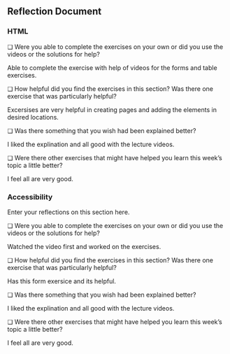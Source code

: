 ## Reflection Document

### HTML

❏ Were you able to complete the exercises on your own or did you use the
videos or the solutions for help?

Able to complete the exercise with help of videos for the forms and table exercises.

❏ How helpful did you find the exercises in this section? Was there one
exercise that was particularly helpful?

Excersises are very helpful in creating pages and adding the elements in desired locations.

❏ Was there something that you wish had been explained better?

I liked the explination and all good with the lecture videos.

❏ Were there other exercises that might have helped you learn this week’s
topic a little better?

I feel all are very good.

### Accessibility

Enter your reflections on this section here.

❏ Were you able to complete the exercises on your own or did you use the
videos or the solutions for help?

Watched the video first and worked on the exercises.

❏ How helpful did you find the exercises in this section? Was there one
exercise that was particularly helpful?

Has this form exersice and its helpful.

❏ Was there something that you wish had been explained better?

I liked the explination and all good with the lecture videos.

❏ Were there other exercises that might have helped you learn this week’s
topic a little better?

I feel all are very good.
